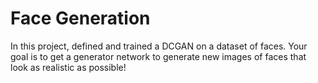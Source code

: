 # Face Generation
In this project, defined and trained a DCGAN on a dataset of faces. Your goal is to get a generator network to generate new images of faces that look as realistic as possible!

